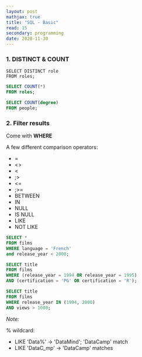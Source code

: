 ```yaml
---
layout: post
mathjax: true
title: "SQL - Basic"
read: 15
secondary: programming
date: 2020-11-30
---
```


### 1. DISTINCT & COUNT

```
SELECT DISTINCT role 
FROM roles;
```

```sql
SELECT COUNT(*)
FROM roles; 
```

```sql
SELECT COUNT(degree)
FROM people; 
```

### 2. Filter results

Come with **WHERE**

A few different comparison operators: 
+ = 
+ <>  
+ <
+ ;> 
+ <= 
+ ;>=
+ BETWEEN
+ IN
+ NULL 
+ IS NULL
+ LIKE
+ NOT LIKE

```sql
SELECT *
FROM films
WHERE language = 'French'
and release_year < 2000; 
```

```sql
SELECT title
FROM films
WHERE (release_year = 1994 OR release_year = 1995)
AND (certification = 'PG' OR certification = 'R');
```

```sql
SELECT title
FROM films
WHERE release_year IN (1994, 2000)
AND views > 1000;
```
*Note:*

% wildcard: 

+ LIKE 'Data%' -> 'DataMind'; 'DataCamp' match
+ LIKE 'DataC_mp' -> 'DataCamp' matches 

